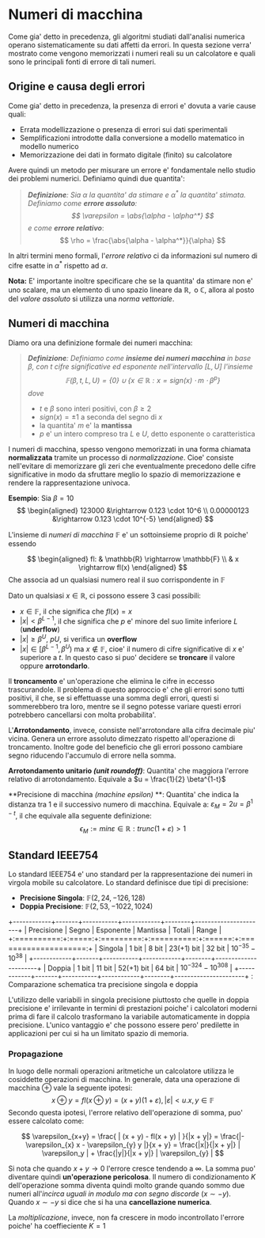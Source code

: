 # Numeri di macchina
Come gia' detto in precedenza, gli algoritmi studiati dall'analisi numerica operano sistematicamente
su dati affetti da errori. In questa sezione verra' mostrato come vengono memorizzati i numeri reali
su un calcolatore e quali sono le principali fonti di errore di tali numeri. 

## Origine e causa degli errori 
Come gia' detto in precedenza, la presenza di errori e' dovuta a varie cause quali: 

* Errata modellizzazione o presenza di errori sui dati sperimentali 
* Semplificazioni introdotte dalla conversione a modello matematico in modello numerico 
* Memorizzazione dei dati in formato digitale (finito) su calcolatore 

Avere quindi un metodo per misurare un errore e' fondamentale nello studio dei problemi numerici. 
Definiamo quindi due quantita': 

>***Definizione**: Sia $\alpha$ la quantita' da stimare e $\alpha^*$ la quantita' stimata. Definiamo 
>come **errore assoluto**: 
>$$ 
>\varepsilon = \abs{\alpha - \alpha^*}
>$$
>e come **errore relativo***:
>$$
>\rho = \frac{\abs{\alpha - \alpha^*}}{\alpha} 
>$$

In altri termini meno formali, l'*errore relativo* ci da informazioni sul numero di cifre esatte in
$\alpha^{*}$ rispetto ad $\alpha$.

**Nota:** E' importante inoltre specificare che se la quantita' da stimare non e' uno scalare, ma
un elemento di uno spazio lineare da $\mathbb{R}, \text{ o } \mathbb{C}$, allora al posto del 
*valore assoluto* si utilizza una *norma vettoriale*. 

## Numeri di macchina
Diamo ora una definizione formale dei numeri macchina: 

>***Definizione**: Definiamo come **insieme dei numeri macchina** in base $\beta$, con $t$ cifre 
>significative ed esponente nell'intervallo $\left [ L,U \right ]$ l'insieme
>$$\mathbb{F}(\beta, t, L, U)= \{ 0 \} \cup \{ x \in \mathbb{R} : x=sign(x) \cdot m \cdot \beta^{p}  \}$$
>dove*
>
> * $t$ e $\beta$ sono interi positivi, con $\beta \geq 2$
> * $sign(x)=\pm 1$ a seconda del segno di $x$
> * la quantita' $m$ e' la **mantissa**
> * $p$ e' un intero compreso tra $L$ e $U$, detto esponente o caratteristica

I numeri di macchina, spesso vengono memorizzati in una forma chiamata **normalizzata** tramite un
processo di *normalizzazione*. Cioe' consiste nell'evitare di memorizzare gli zeri che eventualmente
precedono delle cifre significative in modo da sfruttare meglio lo spazio di memorizzazione e
rendere la rappresentazione univoca.

**Esempio**: Sia $\beta=10$
$$
\begin{aligned}
123000 &\rightarrow 0.123 \cdot 10^6  \\
0.00000123 &\rightarrow 0.123 \cdot 10^{-5}
\end{aligned}
$$

L'insieme di *numeri di macchina* $\mathbb{F}$ e' un sottoinsieme proprio di $\mathbb{R}$ poiche'
essendo   

$$
\begin{aligned}
fl: & \mathbb{R} \rightarrow \mathbb{F} \\
    & x \rightarrow fl(x)
\end{aligned}
$$
Che associa ad un qualsiasi numero real il suo corrispondente in $\mathbb{F}$
 
Dato un qualsiasi $x \in \mathbb{R}$, ci possono essere 3 casi possibili:

* $x \in \mathbb{F}$, il che significa che $fl(x) = x$
* $|x| < \beta^{L-1}$, il che significa che $p$ e' minore del suo limite inferiore $L$
  (**underflow**)
* $|x| \geq \beta^{U}$, $p  U$, si verifica un **overflow**
* $|x| \in [ \beta^{L-1} , \beta^{U} )$ ma $x \notin \mathbb{F}$, cioe' il numero di cifre
  significative di $x$ e' superiore a $t$. In questo caso si puo' decidere se **troncare** il valore
  oppure **arrotondarlo**.

Il **troncamento** e' un'operazione che elimina le cifre in eccesso trascurandole.  Il problema di
questo approccio e' che gli errori sono tutti positivi, il che, se si effettuasse una somma degli
errori, questi si sommerebbero tra loro, mentre se il segno potesse variare questi errori potrebbero
cancellarsi con molta probabilita'.

L'**Arrotondamento**, invece, consiste nell'arrotondare alla cifra decimale piu' vicina. Genera un
errore assoluto dimezzato rispetto all'operazione di troncamento. Inoltre gode del beneficio che gli
errori possono cambiare segno riducendo l'accumulo di errore nella somma.

**Arrotondamento unitario *(unit roundoff)***: Quantita' che maggiora l'errore relativo di arrotondamento.
Equivale a $u = \frac{1}{2} \beta^{1-t}$

**Precisione di macchina *(machine epsilon)* **: Quantita' che indica la distanza tra 1 e il successivo
numero di macchina. Equivale a: $\varepsilon_M = 2u = \beta^{1-t}$, il che equivale alla seguente
definizione:
$$
\epsilon_M := min  \varepsilon \in \mathbb{R} : trunc(1 + \varepsilon) > 1 
$$

## Standard IEEE754
Lo standard IEEE754 e' uno standard per la rappresentazione dei numeri in virgola mobile su
calcolatore. Lo standard definisce due tipi di precisione: 

* **Precisione Singola**: $\mathbb{F}(2,24,-126,128)$
* **Doppia Precisione**: $\mathbb{F}(2,53,-1022,1024)$

+------------+-------+-----------+------------+--------+----------------------+
| Precisione | Segno | Esponente |  Mantissa  | Totali |         Range        |
+:==========:+:=====:+:=========:+:==========:+:======:+:====================:+
| Singola    | 1 bit | 8 bit     | 23(+1) bit | 32 bit |  $10^{-35}-10^{38}$  |
+------------+-------+-----------+------------+--------+----------------------+
| Doppia     | 1 bit |   11 bit  | 52(+1) bit | 64 bit | $10^{-324}-10^{308}$ |
+------------+-------+-----------+------------+--------+----------------------+
: Comparazione schematica tra precisione singola e doppia 

L'utilizzo delle variabili in singola precisione piuttosto che quelle in doppia precisione e'
irrilevante in termini di prestazioni poiche' i calcolatori moderni prima di fare il calcolo
trasformano la variabile automaticamente in doppia precisione. L'unico vantaggio e' che possono
essere pero' predilette in applicazioni per cui si ha un limitato spazio di memoria. 

### Propagazione 
In luogo delle normali operazioni aritmetiche un calcolatore utilizza le cosiddette
operazioni di macchina.  In generale, data una operazione di macchina $\oplus$ vale la seguente
ipotesi: $$ x \oplus y = fl(x \oplus y) = (x + y)(1 + \varepsilon), | \varepsilon | < u. x,y \in
\mathbb{F} $$ Secondo questa ipotesi, l'errore relativo dell'operazione di somma, puo' essere
calcolato come:

$$ \varepsilon_{x+y} = \frac{ | (x + y) - fl(x + y) | }{|x + y|} = \frac{|- \varepsilon_{x} x -
\varepsilon_{y} y |}{x + y} = \frac{|x|}{|x + y|} | \varepsilon_y | + \frac{|y|}{|x + y|} |
\varepsilon_{y} | $$

Si nota che quando $x+y \rightarrow 0$ l'errore cresce tendendo a $\infty$. La somma puo' diventare
quindi **un'operazione pericolosa**.  Il numero di condizionamento $K$ dell'operazione somma diventa
quindi molto grande quando sommo due numeri all'*incirca uguali in modulo ma con segno discorde* ($x
\sim -y$).  Quando $x \sim -y$ si dice che si ha una **cancellazione numerica**.

La *moltiplicazione*, invece, non fa crescere in modo incontrollato l'errore poiche' ha
coeffieciente $K = 1$
